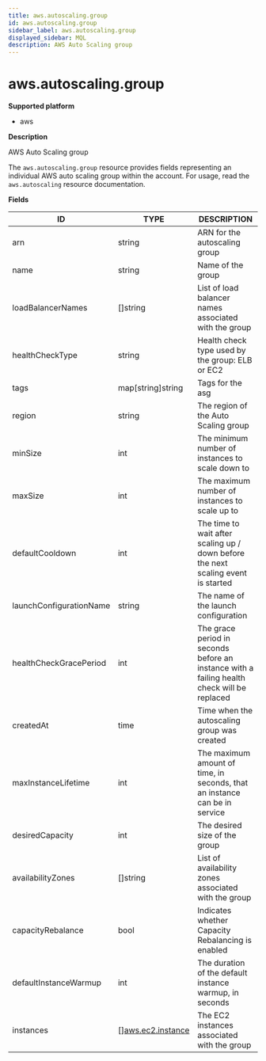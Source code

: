 ```yaml
---
title: aws.autoscaling.group
id: aws.autoscaling.group
sidebar_label: aws.autoscaling.group
displayed_sidebar: MQL
description: AWS Auto Scaling group
---
```


# aws.autoscaling.group

**Supported platform**

- aws

**Description**

AWS Auto Scaling group

The `aws.autoscaling.group` resource provides fields representing an individual AWS auto scaling group within the account. For usage, read the `aws.autoscaling` resource documentation.

**Fields**

| ID                      | TYPE                                              | DESCRIPTION                                                                                 |
| ----------------------- | ------------------------------------------------- | ------------------------------------------------------------------------------------------- |
| arn                     | string                                            | ARN for the autoscaling group                                                               |
| name                    | string                                            | Name of the group                                                                           |
| loadBalancerNames       | &#91;&#93;string                                  | List of load balancer names associated with the group                                       |
| healthCheckType         | string                                            | Health check type used by the group: ELB or EC2                                             |
| tags                    | map[string]string                                 | Tags for the asg                                                                            |
| region                  | string                                            | The region of the Auto Scaling group                                                        |
| minSize                 | int                                               | The minimum number of instances to scale down to                                            |
| maxSize                 | int                                               | The maximum number of instances to scale up to                                              |
| defaultCooldown         | int                                               | The time to wait after scaling up / down before the next scaling event is started           |
| launchConfigurationName | string                                            | The name of the launch configuration                                                        |
| healthCheckGracePeriod  | int                                               | The grace period in seconds before an instance with a failing health check will be replaced |
| createdAt               | time                                              | Time when the autoscaling group was created                                                 |
| maxInstanceLifetime     | int                                               | The maximum amount of time, in seconds, that an instance can be in service                  |
| desiredCapacity         | int                                               | The desired size of the group                                                               |
| availabilityZones       | &#91;&#93;string                                  | List of availability zones associated with the group                                        |
| capacityRebalance       | bool                                              | Indicates whether Capacity Rebalancing is enabled                                           |
| defaultInstanceWarmup   | int                                               | The duration of the default instance warmup, in seconds                                     |
| instances               | &#91;&#93;[aws.ec2.instance](aws.ec2.instance.md) | The EC2 instances associated with the group                                                 |
